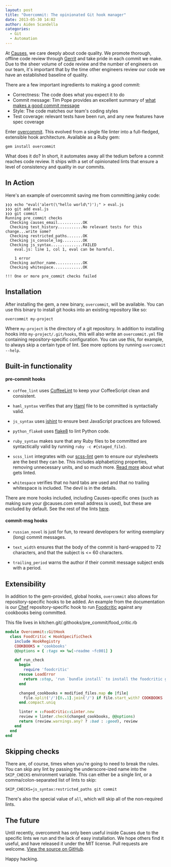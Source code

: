 ```yaml
---
layout: post
title: "Overcommit: The opinionated Git hook manager"
date: 2013-05-30 14:02
author: Aiden Scandella
categories:
  - Git
  - Automation
---
```


At [Causes](http://www.causes.com), we care deeply about code quality.  We
promote thorough, offline code review through
[Gerrit](https://code.google.com/p/gerrit/) and take pride in each commit we
make. Due to the sheer volume of code review and the number of engineers on our
team, it's important that by the time other engineers review our code we have an
established baseline of quality.

There are a few important ingredients to making a good commit:

  - Correctness: The code does what you expect it to do
  - Commit message: Tim Pope provides an excellent summary of [what makes a good
    commit message](http://tbaggery.com/2008/04/19/a-note-about-git-commit-messages.html)
  - Style: The code matches our team's coding styles
  - Test coverage: relevant tests have been run, and any new features have spec
    coverage

Enter [overcommit](https://github.com/causes/overcommit). This evolved from a
single file linter into a full-fledged, extensible hook architecture.  Available
as a Ruby gem:

    gem install overcommit

What does it do? In short, it automates away all the tedium before a commit
reaches code review. It ships with a set of opinionated lints that ensure a
level of consistency and quality in our commits.

## In Action

Here's an example of overcommit saving me from committing janky code:

<pre><code>❯❯❯ echo "eval('alert(\"hello world\")');" > eval.js
❯❯❯ git add eval.js
❯❯❯ git commit
Running pre_commit checks
  Checking causes_email...........<span class="success">OK</span>
  Checking test_history...........<span class="warning">No relevant tests for this change...write some?</span>
  Checking restricted_paths.......<span class="success">OK</span>
  Checking js_console_log.........<span class="success">OK</span>
  Checking js_syntax..............<span class="error">FAILED</span>
    eval.js: line 1, col 1, eval can be harmful.

    1 error
  Checking author_name............<span class="success">OK</span>
  Checking whitespace.............<span class="success">OK</span>

<span class="error">!!! One or more pre_commit checks failed</span>
</code></pre>

<!-- more -->

## Installation

After installing the gem, a new binary, `overcommit`, will be available. You can
use this binary to install git hooks into an existing repository like so:

    overcommit my-project

Where `my-project` is the directory of a git repository. In addition to
installing hooks into `my-project/.git/hooks`, this will also write an
`overcommit.yml` file containing repository-specific configuration. You can use
this, for example, to always skip a certain type of lint. See more options by
running `overcommit --help`.

## Built-in functionality

#### pre-commit hooks

- `coffee_lint` uses [CoffeeLint](http://www.coffeelint.org/) to keep your
  CoffeeScript clean and consistent.

- `haml_syntax` verifies that any [Haml](http://haml.info/) file to be committed
  is syntactially valid.

- `js_syntax` uses [jshint](http://www.jshint.com/) to ensure best JavaScript
  practices are followed.

- `python_flake8` uses [flake8](https://pypi.python.org/pypi/flake8) to lint
  Python code.

- `ruby_syntax` makes sure that any Ruby files to be committed are syntactically
  valid by  running `ruby -c #{staged_file}`.

- `scss_lint` integrates with our [scss-lint](github.com/causes/scss-lint) gem
  to ensure our stylesheets are the best they can be. This includes alphabetizing
  properties, removing unnecessary units, and so much more. [Read
  more](https://github.com/causes/scss-lint#what-gets-linted) about what gets
  linted.

- `whitespace` verifies that no hard tabs are used and that no trailing
  whitespace is included. The devil is in the details.

There are more hooks included, including Causes-specific ones (such as making
sure your @causes.com email address is used), but these are excluded by
default. See the rest of the lints
[here](https://github.com/causes/overcommit/tree/master/lib/overcommit/plugins/pre_commit).

#### commit-msg hooks

- `russian_novel` is just for fun, to reward developers for writing exemplary
  (long) commit messages.

- `text_width` ensures that the body of the commit is hard-wrapped to 72
  characters, and that the subject is <= 60 characters.

- `trailing_period` warns the author if their commit message subject ends with a period.

## Extensibility

In addition to the gem-provided, global hooks, `overcommit` also allows for
repository-specific hooks to be added. An example from the documentation is our
[Chef](http://www.opscode.com/chef/) repository-specific hook to run
[Foodcritic](http://acrmp.github.io/foodcritic/) against any cookbooks being
committed.

This file lives in kitchen.git/.githooks/pre_commit/food_critic.rb

```ruby food_critic.rb
module Overcommit::GitHook
  class FoodCritic < HookSpecificCheck
    include HookRegistry
    COOKBOOKS = 'cookbooks'
    @@options = { :tags => %w[~readme ~fc001] }

    def run_check
      begin
        require 'foodcritic'
      rescue LoadError
        return :stop, 'run `bundle install` to install the foodcritic gem'
      end

      changed_cookbooks = modified_files.map do |file|
        file.split('/')[0..1].join('/') if file.start_with? COOKBOOKS
      end.compact.uniq

      linter = ::FoodCritic::Linter.new
      review = linter.check(changed_cookbooks, @@options)
      return (review.warnings.any? ? :bad : :good), review
    end
  end
end
```

## Skipping checks

There are, of course, times when you're going to need to break the rules. You
can skip any lint by passing the underscore-ized name into the `SKIP_CHECKS`
environment variable. This can either be a single lint, or a
comma/colon-separated list of lints to skip:

    SKIP_CHECKS=js_syntax:restricted_paths git commit

There's also the special value of `all`, which will skip all of the non-required
lints.

## The future

Until recently, overcommit has only been useful inside Causes due to the
specific lints we run and the lack of easy installation. We hope others find it
useful, and have released it under the MIT license. Pull requests are welcome.
[View the source on GitHub](https://github.com/causes/overcommit).

Happy hacking.
